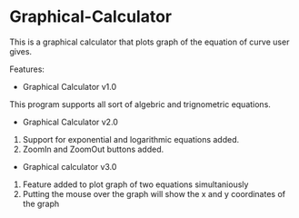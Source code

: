 Graphical-Calculator
====================
This is a graphical calculator that plots graph of the equation of curve user gives.

Features:
* Graphical Calculator v1.0

This program supports all sort of algebric and trignometric equations.

* Graphical Calculator v2.0

1) Support for exponential and logarithmic equations added.
2) ZoomIn and ZoomOut buttons added.

* Graphical calculator v3.0

1) Feature added to plot graph of two equations simultaniously
2) Putting the mouse over the graph will show the x and y coordinates of the graph
